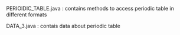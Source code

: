 PERIOIDIC_TABLE.java : contains methods to access periodic table in different formats

DATA_3.java : contais data about periodic table 

